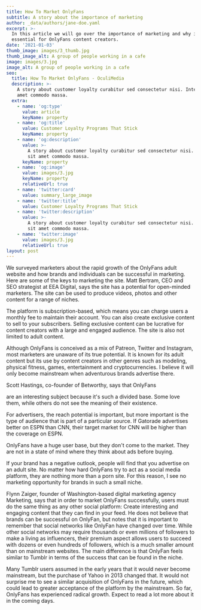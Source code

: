 ```yaml
---
title: How To Market OnlyFans
subtitle: A story about the importance of marketing
author: _data/authors/jane-doe.yaml
excerpt: >-
  In this article we will go over the importance of marketing and why it is
  essential for OnlyFans content creators.
date: '2021-01-03'
thumb_image: images/3_thumb.jpg
thumb_image_alt: A group of people working in a cafe
image: images/3.jpg
image_alt: A group of people working in a cafe
seo:
  title: How To Market OnlyFans - OculiMedia
  description: >-
    A story about customer loyalty curabitur sed consectetur nisi. Integer sit
    amet commodo massa.
  extra:
    - name: 'og:type'
      value: article
      keyName: property
    - name: 'og:title'
      value: Customer Loyalty Programs That Stick
      keyName: property
    - name: 'og:description'
      value: >-
        A story about customer loyalty curabitur sed consectetur nisi. Integer
        sit amet commodo massa.
      keyName: property
    - name: 'og:image'
      value: images/3.jpg
      keyName: property
      relativeUrl: true
    - name: 'twitter:card'
      value: summary_large_image
    - name: 'twitter:title'
      value: Customer Loyalty Programs That Stick
    - name: 'twitter:description'
      value: >-
        A story about customer loyalty curabitur sed consectetur nisi. Integer
        sit amet commodo massa.
    - name: 'twitter:image'
      value: images/3.jpg
      relativeUrl: true
layout: post
---
```

We surveyed marketers about the rapid growth of the OnlyFans adult website and how brands and individuals can be successful in marketing. Here are some of the keys to marketing the site. Matt Bertram, CEO and SEO strategist at EEA Digital, says the site has a potential for open-minded marketers. The site can be used to produce videos, photos and other content for a range of niches.

The platform is subscription-based, which means you can charge users a monthly fee to maintain their account. You can also create exclusive content to sell to your subscribers. Selling exclusive content can be lucrative for content creators with a large and engaged audience. The site is also not limited to adult content.

Although OnlyFans is conceived as a mix of Patreon, Twitter and Instagram, most marketers are unaware of its true potential. It is known for its adult content but its use by content creators in other genres such as modeling, physical fitness, games, entertainment and cryptocurrencies. I believe it will only become mainstream when adventurous brands advertise there.

Scott Hastings, co-founder of Betworthy, says that OnlyFans 

 are an interesting subject because it's such a divided base. Some love them, while others do not see the meaning of their existence.

For advertisers, the reach potential is important, but more important is the type of audience that is part of a particular source. If Gatorade advertises better on ESPN than CNN, their target market for CNN will be higher than the coverage on ESPN.

OnlyFans have a huge user base, but they don't come to the market. They are not in a state of mind where they think about ads before buying.

If your brand has a negative outlook, people will find that you advertise on an adult site. No matter how hard OnlyFans try to act as a social media platform, they are nothing more than a porn site. For this reason, I see no marketing opportunity for brands in such a small niche.

Flynn Zaiger, founder of Washington-based digital marketing agency Marketing, says that in order to market OnlyFans successfully, users must do the same thing as any other social platform: Create interesting and engaging content that they can find in your feed. He does not believe that brands can be successful on OnlyFan, but notes that it is important to remember that social networks like OnlyFan have changed over time. While other social networks may require thousands or even millions of followers to make a living as influencers, their premium aspect allows users to succeed with dozens or even hundreds of followers, which is a much smaller amount than on mainstream websites. The main difference is that OnlyFan feels similar to Tumblr in terms of the success that can be found in the niche.

Many Tumblr users assumed in the early years that it would never become mainstream, but the purchase of Yahoo in 2013 changed that. It would not surprise me to see a similar acquisition of OnlyFans in the future, which could lead to greater acceptance of the platform by the mainstream. So far, OnlyFans has experienced radical growth. Expect to read a lot more about it in the coming days.
